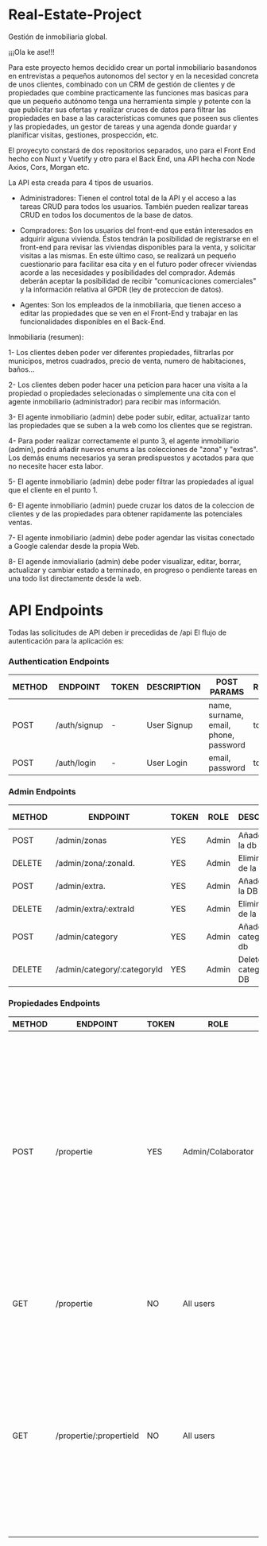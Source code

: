 # Real-Estate-Project
Gestión de inmobiliaria global.

¡¡¡Ola ke ase!!!

Para este proyecto hemos decidido crear un portal inmobiliario basandonos en entrevistas a pequeños autonomos del sector y en la necesidad concreta de unos clientes, combinado con un CRM de gestión de clientes y de propiedades que combine practicamente las funciones mas basicas para que un pequeño autónomo tenga una herramienta simple y potente con la que publicitar sus ofertas y realizar cruces de datos para filtrar las propiedades en base a las caracteristicas comunes que poseen sus clientes y las propiedades, un gestor de tareas y una agenda donde guardar y planificar visitas, gestiones, prospección, etc.

El proyecyto constará de dos repositorios separados, uno para el Front End hecho con Nuxt y Vuetify y otro para el Back End, una API hecha con Node Axios, Cors, Morgan etc.

La API esta creada para 4 tipos de usuarios. 

- Administradores: Tienen el control total de la API y el acceso a las tareas CRUD para todos los usuarios. También pueden realizar tareas CRUD en todos los documentos de la base de datos. 

- Compradores: Son los usuarios del front-end que están interesados en adquirir alguna vivienda. Éstos tendrán la posibilidad de registrarse en el front-end para revisar las viviendas disponibles para la venta, y solicitar visitas a las mismas. En este último caso, se realizará un pequeño cuestionario para facilitar esa cita y en el futuro poder ofrecer viviendas acorde a las necesidades y posibilidades del comprador. Además deberán aceptar la posibilidad de recibir "comunicaciones comerciales" y la información relativa al GPDR (ley de proteccion de datos).

- Agentes: Son los empleados de la inmobiliaria, que tienen acceso a editar las propiedades que se ven en el Front-End y trabajar en las funcionalidades disponibles en el Back-End. 


Inmobiliaria (resumen):

  1- Los clientes deben poder ver diferentes propiedades, filtrarlas por municipos, metros cuadrados, precio de venta, numero de habitaciones, baños...
  
  2- Los clientes deben poder hacer una peticion para hacer una visita a la propiedad o propiedades selecionadas o simplemente una cita con el agente inmobiliario (administrador) para recibir mas información.
  
  3- El agente inmobiliario (admin) debe poder subir, editar, actualizar tanto las propiedades que se suben a la web como los clientes que se registran.
  
  4- Para poder realizar correctamente el punto 3, el agente inmobiliario (admin), podrá añadir nuevos enums a las colecciones de "zona" y "extras". Los demás enums necesarios ya seran predispuestos y acotados para que no necesite hacer esta labor.
  
  5- El agente inmobiliario (admin) debe poder filtrar las propiedades al igual que el cliente en el punto 1.
  
  6- El agente inmobiliario (admin) puede cruzar los datos de la coleccion de clientes y de las propiedades para obtener rapidamente las potenciales ventas.
  
  7- El agente inmobiliario (admin) debe poder agendar las visitas conectado a Google calendar desde la propia Web.
  
  8- El agende inmovialiario (admin) debe poder visualizar, editar, borrar, actualizar y cambiar estado a terminado, en progreso o pendiente tareas en una todo list directamente desde la web.

# API Endpoints

Todas las solicitudes de API deben ir precedidas de /api
El flujo de autenticación para la aplicación es:

### Authentication Endpoints

METHOD | ENDPOINT         | TOKEN | DESCRIPTION              | POST PARAMS                                     | RETURNS
-------|------------------|-------|--------------------------|-------------------------------------------------|--------------------
POST   | /auth/signup     | -     | User Signup              | name, surname, email, phone, password           | token
POST   | /auth/login      | -     | User Login               | email, password                                 | token

### Admin Endpoints

METHOD | ENDPOINT                         | TOKEN | ROLE    | DESCRIPTION                | POST PARAMS    | RETURNS
-------|----------------------------------|-------|---------|----------------------------|----------------|---------
POST   | /admin/zonas                     | YES   |  Admin  | Añade zona a la db         | zona.          | Zona creada
DELETE | /admin/zona/:zonaId.             | YES   |  Admin  | Elimina zona de la db      | zonaId         | Zona eliminada
POST   | /admin/extra.                    | YES   |  Admin  | Añade extra a la DB        | extra          | Extra creado
DELETE | /admin/extra/:extraId            | YES   |  Admin  | Elimina extra de la db     | extra.         | Extra eliminado
POST   | /admin/category                  | YES   |  Admin  | Añade categoria a la db    | category       | Categoria creada
DELETE | /admin/category/:categoryId      | YES   |  Admin  | Delete category form DB    | category       | Categoria creada

### Propiedades Endpoints

METHOD | ENDPOINT                         | TOKEN | ROLE          |  DESCRIPTION        | PARAMS                                          | RETURNS
-------|----------------------------------|-------|---------------|---------------------|-------------------------------------------------|--------------------
POST   | /propertie                       | YES   | Admin/Colaborator | Post a propertie| titulo, categoria, fotos, descripcion, notas, provincia, municipio, zona, metros construidos, metros utiles, metros parcela, habitaciones, baños, aseos, extras, planta, numero de plantas, fecha de creación, ubicación, propietario   | Propiedad cargada
GET    | /propertie                       | NO    | All users     | Get all properties  | query: search string                            | Lists of matching tittle, categori, postDate and ids
GET    | /propertie/:propertieId                | NO    | All users     | Get full propertie (+notas, fecha de creación propietario only Admin/colaborator  | -                                               | titulo, categoria, fotos, descripcion, provincia, municipio, zona, metros construidos, metros utiles, metros parcela, habitaciones, baños, aseos, extras, planta, numero de plantas, ubicación.

